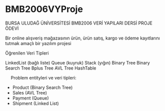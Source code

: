 # BMB2006VYProje

BURSA ULUDAĞ ÜNİVERSİTESİ
BMB2006 VERİ YAPILARI DERSİ
PROJE ÖDEVİ

Bir online alışveriş mağazasının ürün, ürün satış, kargo ve ödeme kayıtlarını tutmak amaçlı bir yazılım projesi

Öğrenilen Veri Tipleri

LinkedList (bağlı liste)
Queue (kuyruk)
Stack (yığın)
Binary Tree
Binary Search Tree
Bplus Tree
AVL Tree
HashTable


 
Problem entityleri ve veri tipleri:

-	Product (Binary Search Tree)
-	Sales (AVL Tree)
-	Payment (Queue)
-	Shipment (Linked List)
